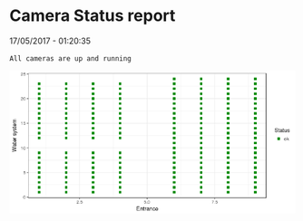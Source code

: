 Camera Status report
================
17/05/2017 - 01:20:35

    All cameras are up and running

![](camreport_files/figure-markdown_github/unnamed-chunk-2-1.png)
